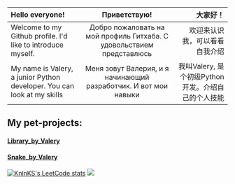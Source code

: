  |**Hello everyone!**| **Приветствую!** | **大家好！**|
 |:-|:-:|-:|
|Welcome to my Github profile. I'd like to introduce myself.| Добро пожаловать на мой профиль Гитхаба. С удовольствием представлюсь | 欢迎来认识我，可以看看自我介绍|
|My name is Valery, a junior Python developer. You can look at my skills | Меня зовут Валерия, и я начинающий разработчик. И вот мои навыки | 我叫Valery, 是个初级Python开发。介绍自己的个人技能|




## **My pet-projects:**
#### [Library_by_Valery](https://github.com/Mirrabellko/Library_by_Valery "This is my first pet-project")
#### [Snake_by_Valery](https://github.com/Mirrabellko/Snake_by_Valery "This is my second pet-project. There are two versions: console version and with user interface")


[![KnlnKS's LeetCode stats](https://leetcode-stats-six.vercel.app/api?username=Mirrabellko)](https://github.com/KnlnKS/leetcode-stats) 
![](https://www.codewars.com/users/Mirrabellko/badges/large) 
